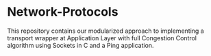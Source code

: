# Network-Protocols
This repository contains our modularized approach to implementing a transport wrapper at Application Layer with full Congestion Control algorithm using Sockets in C and a Ping application. 
